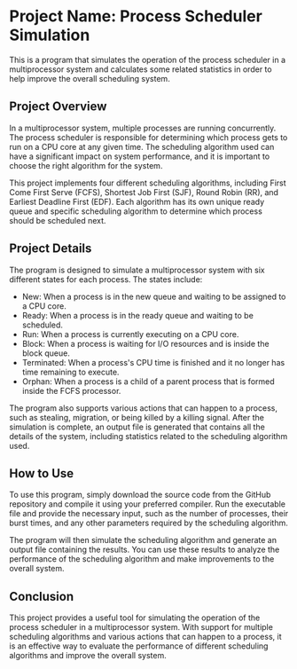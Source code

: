 # Project Name: Process Scheduler Simulation

This is a program that simulates the operation of the process scheduler in a multiprocessor system and calculates some related statistics in order to help improve the overall scheduling system. 

## Project Overview
In a multiprocessor system, multiple processes are running concurrently. The process scheduler is responsible for determining which process gets to run on a CPU core at any given time. The scheduling algorithm used can have a significant impact on system performance, and it is important to choose the right algorithm for the system.

This project implements four different scheduling algorithms, including First Come First Serve (FCFS), Shortest Job First (SJF), Round Robin (RR), and Earliest Deadline First (EDF). Each algorithm has its own unique ready queue and specific scheduling algorithm to determine which process should be scheduled next.

## Project Details
The program is designed to simulate a multiprocessor system with six different states for each process. The states include:

- New: When a process is in the new queue and waiting to be assigned to a CPU core.
- Ready: When a process is in the ready queue and waiting to be scheduled.
- Run: When a process is currently executing on a CPU core.
- Block: When a process is waiting for I/O resources and is inside the block queue.
- Terminated: When a process's CPU time is finished and it no longer has time remaining to execute.
- Orphan: When a process is a child of a parent process that is formed inside the FCFS processor.

The program also supports various actions that can happen to a process, such as stealing, migration, or being killed by a killing signal. After the simulation is complete, an output file is generated that contains all the details of the system, including statistics related to the scheduling algorithm used.

## How to Use
To use this program, simply download the source code from the GitHub repository and compile it using your preferred compiler. Run the executable file and provide the necessary input, such as the number of processes, their burst times, and any other parameters required by the scheduling algorithm. 

The program will then simulate the scheduling algorithm and generate an output file containing the results. You can use these results to analyze the performance of the scheduling algorithm and make improvements to the overall system.

## Conclusion
This project provides a useful tool for simulating the operation of the process scheduler in a multiprocessor system. With support for multiple scheduling algorithms and various actions that can happen to a process, it is an effective way to evaluate the performance of different scheduling algorithms and improve the overall system.
